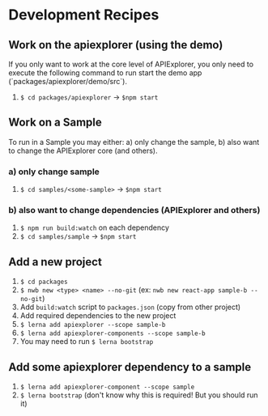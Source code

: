 # Development Recipes

## Work on the apiexplorer (using the demo)

If you only want to work at the core level of APIExplorer, you only need to execute the following command to run start the demo app (´packages/apiexplorer/demo/src`).

1. `$ cd packages/apiexplorer` -> `$npm start`

## Work on a Sample

To run in a Sample you may either: a) only change the sample, b) also want to change the APIExplorer core (and others).

### a) only change sample

1. `$ cd samples/<some-sample>` -> `$npm start`

### b) also want to change dependencies (APIExplorer and others)

1. `$ npm run build:watch` on each dependency
1. `$ cd samples/sample` -> `$npm start`


## Add a new project

1. `$ cd packages`
1. `$ nwb new <type> <name> --no-git` (ex: `nwb new react-app sample-b --no-git`)
1. Add `build:watch` script to `packages.json` (copy from other project)
1. Add required dependencies to the new project
1. `$ lerna add apiexplorer --scope sample-b`
1. `$ lerna add apiexplorer-components --scope sample-b`
1. You may need to run `$ lerna bootstrap`


## Add some apiexplorer dependency to a sample

1. `$ lerna add apiexplorer-component --scope sample`
1. `$ lerna bootstrap` (don't know why this is required! But you should run it)

